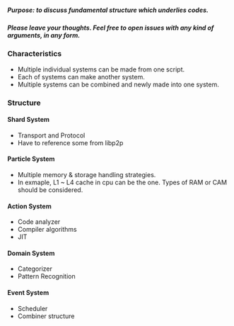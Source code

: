 ##### Purpose: to discuss fundamental structure which underlies codes.
##### Please leave your thoughts. Feel free to open issues with any kind of arguments, in any form.

### Characteristics
* Multiple individual systems can be made from one script.
* Each of systems can make another system.
* Multiple systems can be combined and newly made into one system.

### Structure 

#### Shard System
 - Transport and Protocol
 - Have to reference some from libp2p

#### Particle System
 - Multiple memory & storage handling strategies.
 - In exmaple, L1 ~ L4 cache in cpu can be the one. Types of RAM or CAM should be considered.

#### Action System
 - Code analyzer
 - Compiler algorithms
 - JIT

#### Domain System
 - Categorizer
 - Pattern Recognition

#### Event System
 - Scheduler
 - Combiner structure